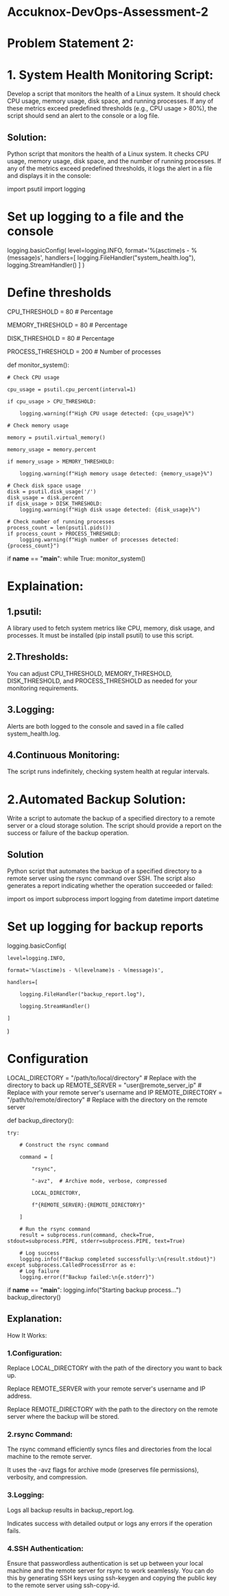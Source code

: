 # Accuknox-DevOps-Assessment-2

# Problem Statement 2: 

# 1. System Health Monitoring Script: 
Develop a script that monitors the health of a Linux system. It should check CPU usage, memory usage, disk space, and running processes. If any of these metrics exceed predefined thresholds (e.g., CPU usage > 80%), the script should send an alert to the console or a log file.

## Solution:
Python script that monitors the health of a Linux system. It checks CPU usage, memory usage, disk space, and the number of running processes. If any of the metrics exceed predefined thresholds, it logs the alert in a file and displays it in the console:

import psutil
import logging

# Set up logging to a file and the console
logging.basicConfig(
    level=logging.INFO,
    format='%(asctime)s - %(message)s',
    handlers=[
        logging.FileHandler("system_health.log"),
        logging.StreamHandler()
    ]
)

# Define thresholds
CPU_THRESHOLD = 80  # Percentage

MEMORY_THRESHOLD = 80  # Percentage

DISK_THRESHOLD = 80  # Percentage

PROCESS_THRESHOLD = 200  # Number of processes

def monitor_system():

    # Check CPU usage
    
    cpu_usage = psutil.cpu_percent(interval=1)
    
    if cpu_usage > CPU_THRESHOLD:
    
        logging.warning(f"High CPU usage detected: {cpu_usage}%")

    # Check memory usage
    
    memory = psutil.virtual_memory()
    
    memory_usage = memory.percent
    
    if memory_usage > MEMORY_THRESHOLD:
    
        logging.warning(f"High memory usage detected: {memory_usage}%")

    # Check disk space usage
    disk = psutil.disk_usage('/')
    disk_usage = disk.percent
    if disk_usage > DISK_THRESHOLD:
        logging.warning(f"High disk usage detected: {disk_usage}%")

    # Check number of running processes
    process_count = len(psutil.pids())
    if process_count > PROCESS_THRESHOLD:
        logging.warning(f"High number of processes detected: {process_count}")

if __name__ == "__main__":
    while True:
        monitor_system()

# Explaination:        
## 1.psutil:
A library used to fetch system metrics like CPU, memory, disk usage, and processes. It must be installed (pip install psutil) to use this script.

## 2.Thresholds: 
You can adjust CPU_THRESHOLD, MEMORY_THRESHOLD, DISK_THRESHOLD, and PROCESS_THRESHOLD as needed for your monitoring requirements.

## 3.Logging: 
Alerts are both logged to the console and saved in a file called system_health.log.

## 4.Continuous Monitoring: 
The script runs indefinitely, checking system health at regular intervals.

# 2.Automated Backup Solution: 
Write a script to automate the backup of a specified directory to a remote server or a cloud storage solution. The script should provide a report on the success or failure of the backup operation. 

## Solution
Python script that automates the backup of a specified directory to a remote server using the rsync command over SSH. The script also generates a report indicating whether the operation succeeded or failed:

import os
import subprocess
import logging
from datetime import datetime

# Set up logging for backup reports

logging.basicConfig(

    level=logging.INFO,
    
    format='%(asctime)s - %(levelname)s - %(message)s',
    
    handlers=[
    
        logging.FileHandler("backup_report.log"),
        
        logging.StreamHandler()
        
    ]
)

# Configuration

LOCAL_DIRECTORY = "/path/to/local/directory"  # Replace with the directory to back up
REMOTE_SERVER = "user@remote_server_ip"  # Replace with your remote server's username and IP
REMOTE_DIRECTORY = "/path/to/remote/directory"  # Replace with the directory on the remote server

def backup_directory():

    try:
    
        # Construct the rsync command
        
        command = [
        
            "rsync",
            
            "-avz",  # Archive mode, verbose, compressed
            
            LOCAL_DIRECTORY,
            
            f"{REMOTE_SERVER}:{REMOTE_DIRECTORY}"
            
        ]
        
        # Run the rsync command
        result = subprocess.run(command, check=True, stdout=subprocess.PIPE, stderr=subprocess.PIPE, text=True)
        
        # Log success
        logging.info(f"Backup completed successfully:\n{result.stdout}")
    except subprocess.CalledProcessError as e:
        # Log failure
        logging.error(f"Backup failed:\n{e.stderr}")

if __name__ == "__main__":
    logging.info("Starting backup process...")
    backup_directory()

## Explanation:

How It Works:
### 1.Configuration:

Replace LOCAL_DIRECTORY with the path of the directory you want to back up.

Replace REMOTE_SERVER with your remote server's username and IP address.

Replace REMOTE_DIRECTORY with the path to the directory on the remote server where the backup will be stored.

### 2.rsync Command:

The rsync command efficiently syncs files and directories from the local machine to the remote server.

It uses the -avz flags for archive mode (preserves file permissions), verbosity, and compression.

### 3.Logging:

Logs all backup results in backup_report.log.

Indicates success with detailed output or logs any errors if the operation fails.

### 4.SSH Authentication:

Ensure that passwordless authentication is set up between your local machine and the remote server for rsync to work seamlessly. You can do this by generating SSH keys using ssh-keygen and copying the public key to the remote server using ssh-copy-id.


